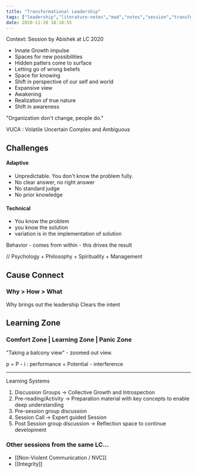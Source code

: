 ```yaml
---
title: "Transformational Leadership"
tags: ["leadership","literature-notes","mad","notes","session","transformational-leadership"]
date: 2020-11-28 18:10:55
---
```


Context: Session by Abishek at LC 2020

- Innate Growth impulse 
- Spaces for new possibilities
- Hidden patters come to surface
- Letting go of wrong beliefs
- Space for knowing
- Shift in perspective of our self and world
- Expansive view 
- Awakening 
- Realization of true nature
- Shift in awareness

"Organization don't change, people do."

VUCA : Volatile Uncertain Complex and Ambiguous

## Challenges

#### Adaptive
- Unpredictable. You don't know the problem fully.
- No clear answer, no right answer
- No standard judge
- No prior knowledge

#### Technical 
- You know the problem
- you know the solution
- variation is in the implementation of solution

Behavior - comes from within - this drives the result

// Psychology + Philosophy + Spirituality + Management

## Cause Connect

### Why > How > What

Why brings out the leadership
Clears the intent

## Learning Zone

### Comfort Zone | Learning Zone | Panic Zone

"Taking a balcony view" - zoomed out view.

p = P - i : performance = Potential - interference

---

Learning Systems
1. Discussion Groups -> Collective Growth and Introspection
2. Pre-reading/Activity -> Preparation material with key concepts to enable deep understanding
3. Pre-session group discussion
4. Session Call -> Expert guided Session
5. Post Session group discussion -> Reflection space to continue development

### Other sessions from the same LC...
- [[Non-Violent Communication / NVC]]
- [[Integrity]]

